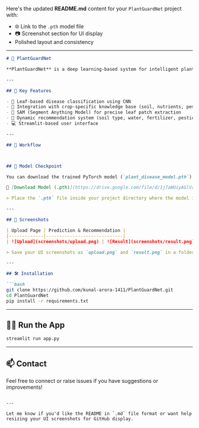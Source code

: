 Here's the updated **README.md** content for your `PlantGuardNet` project with:

- 🌐 Link to the `.pth` model file
- 📷 Screenshot section for UI display
- Polished layout and consistency

---

```markdown
# 🌿 PlantGuardNet

**PlantGuardNet** is a deep learning-based system for intelligent plant disease detection and care recommendation. It uses Convolutional Neural Networks (CNN) and segmentation models (SAM) to classify crop types and detect diseases from leaf images, providing tailored agronomic advice.

---

## 🧠 Key Features

- 📸 Leaf-based disease classification using CNN  
- 🧪 Integration with crop-specific knowledge base (soil, nutrients, pesticides)  
- 🤖 SAM (Segment Anything Model) for precise leaf patch extraction  
- 🔁 Dynamic recommendation system (soil type, water, fertilizer, pesticide)  
- 💻 Streamlit-based user interface  

---

## 🚀 Workflow



## 🧩 Model Checkpoint

You can download the trained PyTorch model (`plant_disease_model.pth`) from the following link:

🔗 [Download Model (.pth)](https://drive.google.com/file/d/1j7aWUiyAGlVr-LY81f3_FZktCd5zUC-S/view?usp=sharing)

> Place the `.pth` file inside your project directory where the model is loaded.

---

## 📸 Screenshots

| Upload Page | Prediction & Recommendation |
|-------------|-----------------------------|
| ![Upload](screenshots/upload.png) | ![Result](screenshots/result.png) |

> Save your UI screenshots as `upload.png` and `result.png` in a folder named `screenshots/`.

---

## 🛠️ Installation

```bash
git clone https://github.com/kunal-arora-1411/PlantGuardNet.git
cd PlantGuardNet
pip install -r requirements.txt
```

---

## 🏃‍♂️ Run the App

```bash
streamlit run app.py
```

---

## 📫 Contact

Feel free to connect or raise issues if you have suggestions or improvements!

```

---

Let me know if you'd like the README in `.md` file format or want help resizing your UI screenshots for GitHub display.
